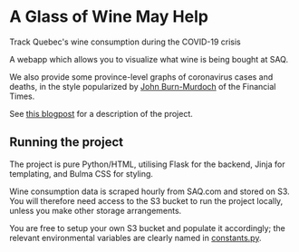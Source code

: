 # A Glass of Wine May Help
Track Quebec's wine consumption during the COVID-19 crisis

A webapp which allows you to visualize what wine is being bought at SAQ.

We also provide some province-level graphs of coronavirus cases and deaths, in the style popularized by 
[John Burn-Murdoch](https://twitter.com/jburnmurdoch/status/1245466314665271298) of the Financial Times.

See [this blogpost](https://blog.usejournal.com/a-glass-of-wine-may-help-quebecs-cure-for-coronavirus-blues-648e5f5e2a53?source=search_post---------0)
for a description of the project.

## Running the project
The project is pure Python/HTML, utilising Flask for the backend, Jinja for templating, and Bulma CSS for styling.

Wine consumption data is scraped hourly from SAQ.com and stored on S3. You will therefore need access to the
S3 bucket to run the project locally, unless you make other storage arrangements. 

You are free to setup your own S3 bucket and populate it accordingly; the relevant environmental variables are clearly named in [constants.py](/constants.py).
